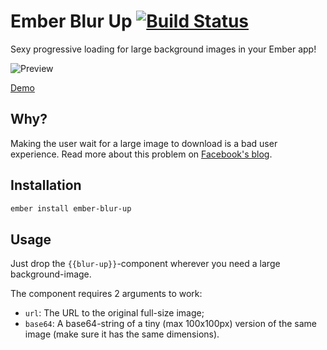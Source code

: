 # Ember Blur Up [![Build Status](https://travis-ci.org/Ludu/ember-blur-up.svg?branch=master)](https://travis-ci.org/Ludu/ember-blur-up)

Sexy progressive loading for large background images in your Ember app!

![Preview](https://raw.github.com/Ludu/ember-blur-up/master/tests/dummy/public/images/blur-up.gif)

[Demo](http://ludu.github.io/ember-blur-up/)

## Why?
Making the user wait for a large image to download is a bad user experience. Read more about this problem on [Facebook's blog](https://code.facebook.com/posts/991252547593574/the-technology-behind-preview-photos).

## Installation

```bash
ember install ember-blur-up
```

## Usage

Just drop the `{{blur-up}}`-component wherever you need a large background-image.

The component requires 2 arguments to work:
* `url`: The URL to the original full-size image;
* `base64`: A base64-string of a tiny (max 100x100px) version of the same image (make sure it has the same dimensions).
